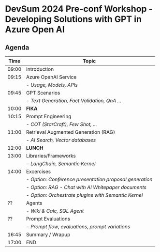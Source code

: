 # DevSum 2024 Pre-conf Workshop - Developing Solutions with GPT in Azure Open AI

## Agenda 

| Time      | Topic  |
| ----------- | ----------- |
| 09:00 | Introduction  |
| 09:15 | Azure OpenAI Service |
|  | - _Usage, Models, APIs_ |
| 09:45 | GPT Scenarios |
|  | - _Text Generation, Fact Validation, QnA ..._ |
| 10:00 | **FIKA** |
| 10:15 | Prompt Engineering |
|  | - _COT (StarCraft), Few Shot, ..._ |
| 11:00 | Retrieval Augmented Generation (RAG) |
|  | - _AI Search, Vector databases_ |
| 12:00 | **LUNCH** |
| 13:00 | Libraries/Frameworks |
|  | - _LangChain, Semantic Kernel_ |
| 14:00 | Excercises |
|  | - _Option: Conference presentation proposal generation_ |
|  | - _Option: RAG - Chat with AI Whitepaper documents_ |
|  | - _Option: Orchestrate plugins with Semantic Kernel_ |
|  ??| Agents |
| | - _Wiki & Calc, SQL Agent_ |
| ?? | Prompt Evaluations |
| | - _Prompt flow, evaluations, prompt variations_ |
| 16:45 | Summary / Wrapup |
| 17:00 | END |
